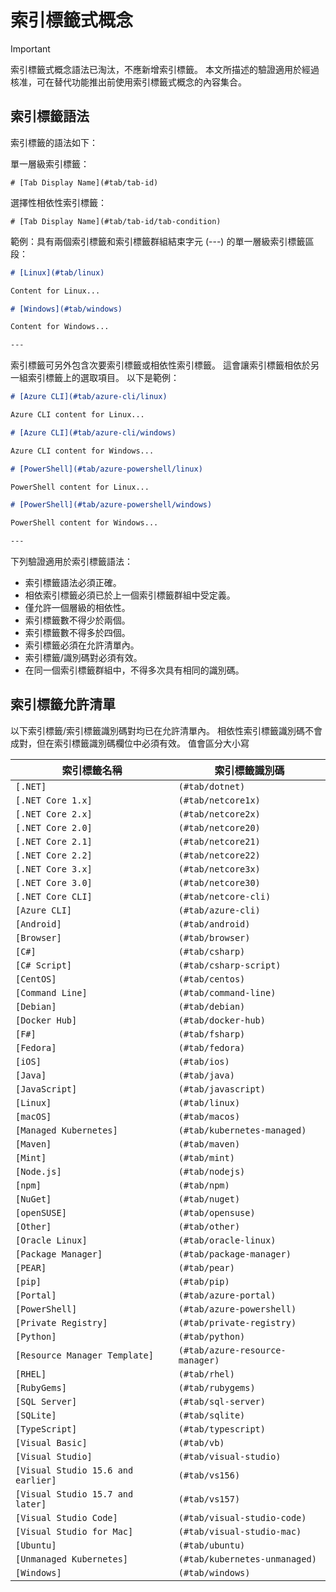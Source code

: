 # <a name="tabbed-conceptual"></a>索引標籤式概念

> [!IMPORTANT]
> 索引標籤式概念語法已淘汰，不應新增索引標籤。 本文所描述的驗證適用於經過核准，可在替代功能推出前使用索引標籤式概念的內容集合。

## <a name="tab-syntax"></a>索引標籤語法

索引標籤的語法如下：

單一層級索引標籤：

`# [Tab Display Name](#tab/tab-id)`

選擇性相依性索引標籤：

`# [Tab Display Name](#tab/tab-id/tab-condition)`

範例：具有兩個索引標籤和索引標籤群組結束字元 (---) 的單一層級索引標籤區段：

```markdown
# [Linux](#tab/linux)

Content for Linux...

# [Windows](#tab/windows)

Content for Windows...

---
```

索引標籤可另外包含次要索引標籤或相依性索引標籤。 這會讓索引標籤相依於另一組索引標籤上的選取項目。 以下是範例：

```markdown
# [Azure CLI](#tab/azure-cli/linux)

Azure CLI content for Linux...

# [Azure CLI](#tab/azure-cli/windows)

Azure CLI content for Windows...

# [PowerShell](#tab/azure-powershell/linux)

PowerShell content for Linux...

# [PowerShell](#tab/azure-powershell/windows)

PowerShell content for Windows...

---
```

下列驗證適用於索引標籤語法：

- 索引標籤語法必須正確。
- 相依索引標籤必須已於上一個索引標籤群組中受定義。
- 僅允許一個層級的相依性。
- 索引標籤數不得少於兩個。
- 索引標籤數不得多於四個。
- 索引標籤必須在允許清單內。
- 索引標籤/識別碼對必須有效。
- 在同一個索引標籤群組中，不得多次具有相同的識別碼。

## <a name="tab-whitelist"></a>索引標籤允許清單

以下索引標籤/索引標籤識別碼對均已在允許清單內。 相依性索引標籤識別碼不會成對，但在索引標籤識別碼欄位中必須有效。 值會區分大小寫

|索引標籤名稱              |索引標籤識別碼            |
|----------------------|------------------|
|`[.NET]`              |`(#tab/dotnet)`   |
|`[.NET Core 1.x]`     |`(#tab/netcore1x)`|
|`[.NET Core 2.x]`     |`(#tab/netcore2x)`|
|`[.NET Core 2.0]`     |`(#tab/netcore20)`|
|`[.NET Core 2.1]`     |`(#tab/netcore21)`|
|`[.NET Core 2.2]`     |`(#tab/netcore22)`|
|`[.NET Core 3.x]`     |`(#tab/netcore3x)`|
|`[.NET Core 3.0]`     |`(#tab/netcore30)`|
|`[.NET Core CLI]`     |`(#tab/netcore-cli)`|
|`[Azure CLI]`         |`(#tab/azure-cli)`|
|`[Android]`           |`(#tab/android)`  |
|`[Browser]`           |`(#tab/browser)`  |
|`[C#]`                |`(#tab/csharp)`   |
|`[C# Script]`         |`(#tab/csharp-script)`|
|`[CentOS]`            |`(#tab/centos)`|
|`[Command Line]`      |`(#tab/command-line)`|
|`[Debian]`            |`(#tab/debian)`|
|`[Docker Hub]`        |`(#tab/docker-hub)`|
|`[F#]`                |`(#tab/fsharp)`|
|`[Fedora]`            |`(#tab/fedora)`|
|`[iOS]`               |`(#tab/ios)`      |
|`[Java]`              |`(#tab/java)`|
|`[JavaScript]`        |`(#tab/javascript)`|
|`[Linux]`             |`(#tab/linux)`    |
|`[macOS]`             |`(#tab/macos)`    |
|`[Managed Kubernetes]`|`(#tab/kubernetes-managed)`|
|`[Maven]`             |`(#tab/maven)`|
|`[Mint]`              |`(#tab/mint)`|
|`[Node.js]`           |`(#tab/nodejs)`|
|`[npm]`               |`(#tab/npm)` |
|`[NuGet]`             |`(#tab/nuget)`|
|`[openSUSE]`          |`(#tab/opensuse)`|
|`[Other]`             |`(#tab/other)` |
|`[Oracle Linux]`      |`(#tab/oracle-linux)`|
|`[Package Manager]`   |`(#tab/package-manager)` |
|`[PEAR]`              |`(#tab/pear)`|
|`[pip]`               |`(#tab/pip)`|
|`[Portal]`            |`(#tab/azure-portal)`    |
|`[PowerShell]`        |`(#tab/azure-powershell)`|
|`[Private Registry]`  |`(#tab/private-registry)`|
|`[Python]`            |`(#tab/python)`|
|`[Resource Manager Template]`|`(#tab/azure-resource-manager)`|
|`[RHEL]`              |`(#tab/rhel)`|
|`[RubyGems]`          |`(#tab/rubygems)`|
|`[SQL Server]`        |`(#tab/sql-server)`|
|`[SQLite]`            |`(#tab/sqlite)`|
|`[TypeScript]`        |`(#tab/typescript)`|
|`[Visual Basic]`      |`(#tab/vb)` |
|`[Visual Studio]`     |`(#tab/visual-studio)`|
|`[Visual Studio 15.6 and earlier]`|`(#tab/vs156)`|
|`[Visual Studio 15.7 and later]`  |`(#tab/vs157)`|
|`[Visual Studio Code]`            |`(#tab/visual-studio-code)`|
|`[Visual Studio for Mac]`         |`(#tab/visual-studio-mac)`|
|`[Ubuntu]`                        |`(#tab/ubuntu)`|
|`[Unmanaged Kubernetes]`          |`(#tab/kubernetes-unmanaged)`|
|`[Windows]`   |`(#tab/windows)`   |